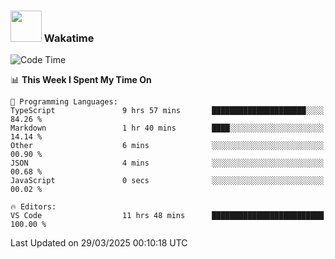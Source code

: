 ### <img src="https://media.giphy.com/media/VgCDAzcKvsR6OM0uWg/giphy.gif" width="50"> Wakatime

  <!--START_SECTION:waka-->
![Code Time](http://img.shields.io/badge/Code%20Time-1%2C527%20hrs%2013%20mins-blue)

📊 **This Week I Spent My Time On** 

```text
💬 Programming Languages: 
TypeScript               9 hrs 57 mins       █████████████████████░░░░   84.26 % 
Markdown                 1 hr 40 mins        ████░░░░░░░░░░░░░░░░░░░░░   14.14 % 
Other                    6 mins              ░░░░░░░░░░░░░░░░░░░░░░░░░   00.90 % 
JSON                     4 mins              ░░░░░░░░░░░░░░░░░░░░░░░░░   00.68 % 
JavaScript               0 secs              ░░░░░░░░░░░░░░░░░░░░░░░░░   00.02 % 

🔥 Editors: 
VS Code                  11 hrs 48 mins      █████████████████████████   100.00 % 
```


 Last Updated on 29/03/2025 00:10:18 UTC
<!--END_SECTION:waka-->
